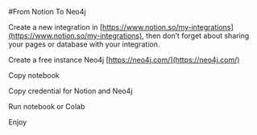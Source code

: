 #From Notion To Neo4j

Create a new integration in [https://www.notion.so/my-integrations](https://www.notion.so/my-integrations), then don’t forget about sharing your pages or database with your integration.

Create a free instance Neo4j [https://neo4j.com/](https://neo4j.com/)

Copy notebook

Copy credential for Notion and Neo4j

Run notebook or Colab

Enjoy
